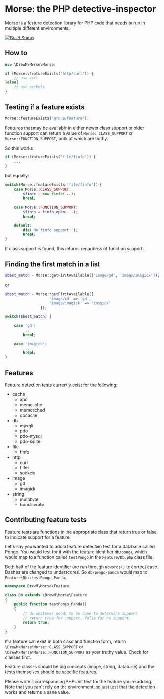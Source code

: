 # Morse: the PHP detective-inspector

Morse is a feature detection library for PHP code that needs to run in multiple different environments.

[![Build Status](https://travis-ci.org/drewm/morse-php.svg?branch=master)](https://travis-ci.org/drewm/morse-php)

## How to

```php
use \DrewM\Morse\Morse;

if (Morse::featureExists('http/curl')) {
	// use curl
}else{
	// use sockets
}
```

## Testing if a feature exists

```php
Morse::featureExists('group/feature');
```

Features that may be available in either newer class support or older function support can return a value of `Morse::CLASS_SUPPORT` or `Morse::FUNCTION_SUPPORT`, both of which are truthy.

So this works:

```php
if (Morse::featureExists('file/finfo')) {
	...
}
```

but equally:

```php
switch(Morse::featureExists('file/finfo')) {
	case Morse::CLASS_SUPPORT: 
		$finfo = new finfo(...);
		break;

	case Morse::FUNCTION_SUPPORT:
		$finfo = finfo_open(...);
		break;

	default:
		die('No finfo support!');
		break;
}
```

If class support is found, this returns regardless of function support.


## Finding the first match in a list

```php
$best_match = Morse::getFirstAvailable(['image/gd', 'image/imagick']);
```

or

```php
$best_match = Morse::getFirstAvailable([
					'image/gd' => 'gd', 
					'image/imagick' => 'imagick'
				]);

switch($best_match) {

	case 'gd':
		...
		break;

	case 'imagick':
		...
		break;
}
```

## Features

Feature detection tests currently exist for the following:

- cache
	- apc
	- memcache
	- memcached
	- opcache
- db
	- mysqli
	- pdo
	- pdo-mysql
	- pdo-sqlite
- file
	- finfo
- http
	- curl
	- filter
	- sockets
- image
	- gd
	- imagick
- string
	- multibyte
	- transliterate

## Contributing feature tests

Feature tests are functions in the appropriate class that return true or false to indicate support for a feature.

Let's say you wanted to add a feature detection test for a database called Pongo. You would test for it with the feature identifier `db/pongo`, which would map to a function called `testPongo` in the `Feature/Db.php` class file.

Both half of the feature identifier are run through `ucwords()` to correct case. Dashes are changed to underscores. So `db/pongo-panda` would map to `Feature\Db::testPongo_Panda`.

```php
namespace DrewM\Morse\Feature;

class Db extends \DrewM\Morse\Feature
{
	public function testPongo_Panda()
	{
		// do whatever needs to be done to determine support
		// return true for support, false for no support;
		return true;
	}
}
```

If a feature can exist in both class and function form, return `\DrewM\Morse\Morse::CLASS_SUPPORT` or `\DrewM\Morse\Morse::FUNCTION_SUPPORT` as your truthy value. Check for classes first.

Feature classes should be big concepts (image, string, database) and the tests themselves should be specific features.

Please write a corresponding PHPUnit test for the feature you're adding. Note that you can't rely on the environment, so just test that the detection works and returns a sane value.